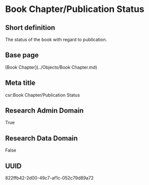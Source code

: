 # Book Chapter/Publication Status
## Short definition
The status of the book with regard to publication.
## Base page
[Book Chapter](../Objects/Book Chapter.md)
## Meta title
csr:Book Chapter/Publication Status
## Research Admin Domain
True
## Research Data Domain
False
## UUID
822ffb42-2d00-49c7-af1c-052c79d89a72
